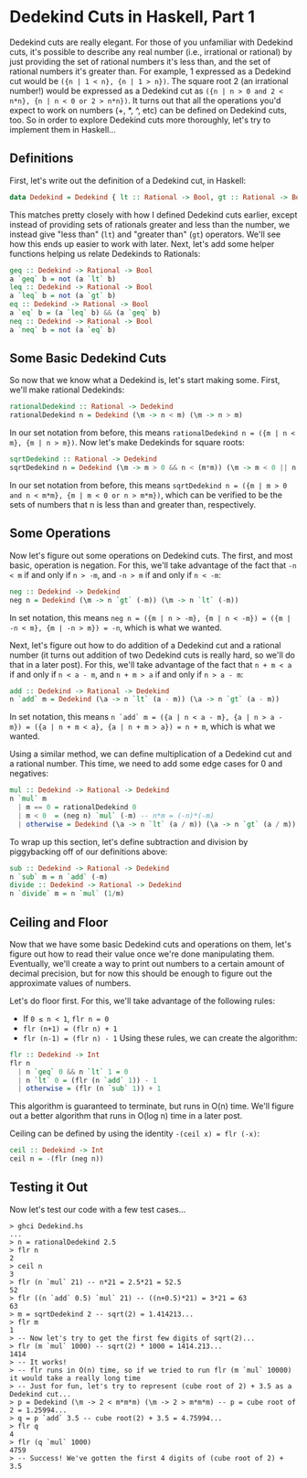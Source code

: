 # Dedekind Cuts in Haskell, Part 1
Dedekind cuts are really elegant.
For those of you unfamiliar with Dedekind cuts, it's possible to describe any real number (i.e., irrational or rational) by just providing the set of rational numbers it's less than, and the set of rational numbers it's greater than.
For example, 1 expressed as a Dedekind cut would be `({n | 1 < n}, {n | 1 > n})`.
The square root 2 (an irrational number!) would be expressed as a Dedekind cut as `({n | n > 0 and 2 < n*n}, {n | n < 0 or 2 > n*n})`.
It turns out that all the operations you'd expect to work on numbers (+, *, ^, etc) can be defined on Dedekind cuts, too.
So in order to explore Dedekind cuts more thoroughly, let's try to implement them in Haskell...
## Definitions
First, let's write out the definition of a Dedekind cut, in Haskell:
```Haskell
data Dedekind = Dedekind { lt :: Rational -> Bool, gt :: Rational -> Bool }
```
This matches pretty closely with how I defined Dedekind cuts earlier, except instead of providing sets of rationals greater and less than the number, we instead give "less than" (`lt`) and "greater than" (`gt`) operators.
We'll see how this ends up easier to work with later.
Next, let's add some helper functions helping us relate Dedekinds to Rationals:
```Haskell
geq :: Dedekind -> Rational -> Bool
a `geq` b = not (a `lt` b)
leq :: Dedekind -> Rational -> Bool
a `leq` b = not (a `gt` b)
eq :: Dedekind -> Rational -> Bool
a `eq` b = (a `leq` b) && (a `geq` b)
neq :: Dedekind -> Rational -> Bool
a `neq` b = not (a `eq` b)
```

## Some Basic Dedekind Cuts
So now that we know what a Dedekind is, let's start making some.
First, we'll make rational Dedekinds:
```Haskell
rationalDedekind :: Rational -> Dedekind
rationalDedekind n = Dedekind (\m -> n < m) (\m -> n > m)
```
In our set notation from before, this means `rationalDedekind n = ({m | n < m}, {m | n > m})`.
Now let's make Dedekinds for square roots:
```Haskell
sqrtDedekind :: Rational -> Dedekind
sqrtDedekind n = Dedekind (\m -> m > 0 && n < (m*m)) (\m -> m < 0 || n > (m*m))
```
In our set notation from before, this means `sqrtDedekind n = ({m | m > 0 and n < m*m}, {m | m < 0 or n > m*m})`,
which can be verified to be the sets of numbers that n is less than and greater than, respectively.

## Some Operations
Now let's figure out some operations on Dedekind cuts.
The first, and most basic, operation is negation.
For this, we'll take advantage of the fact that `-n < m` if and only if `n > -m`, and `-n > m` if and only if `n < -m`:
```Haskell
neg :: Dedekind -> Dedekind
neg n = Dedekind (\m -> n `gt` (-m)) (\m -> n `lt` (-m))
```
In set notation, this means `neg n = ({m | n > -m}, {m | n < -m}) = ({m | -n < m}, {m | -n > m}) = -n`, which is what we wanted.

Next, let's figure out how to do addition of a Dedekind cut and a rational number
(it turns out addition of two Dedekind cuts is really hard, so we'll do that in a later post).
For this, we'll take advantage of the fact that `n + m < a` if and only if `n < a - m`, and `n + m > a` if and only if `n > a - m`:
```Haskell
add :: Dedekind -> Rational -> Dedekind
n `add` m = Dedekind (\a -> n `lt` (a - m)) (\a -> n `gt` (a - m))
```
In set notation, this means ```n `add` m = ({a | n < a - m}, {a | n > a - m}) = ({a | n + m < a}, {a | n + m > a}) = n + m```, which is what we wanted.

Using a similar method, we can define multiplication of a Dedekind cut and a rational number.
This time, we need to add some edge cases for 0 and negatives:
```Haskell
mul :: Dedekind -> Rational -> Dedekind
n `mul` m
  | m == 0 = rationalDedekind 0
  | m < 0  = (neg n) `mul` (-m) -- n*m = (-n)*(-m)
  | otherwise = Dedekind (\a -> n `lt` (a / m)) (\a -> n `gt` (a / m)) -- ({a | n < a/m}, {a | n > a/m}) = ({a | n*m < a}, {a | n*m > a}) = n*m
```

To wrap up this section, let's define subtraction and division by piggybacking off of our definitions above:
```Haskell
sub :: Dedekind -> Rational -> Dedekind
n `sub` m = n `add` (-m)
divide :: Dedekind -> Rational -> Dedekind
n `divide` m = n `mul` (1/m)
```

## Ceiling and Floor
Now that we have some basic Dedekind cuts and operations on them, let's figure out how to read their value once we're done manipulating them.
Eventually, we'll create a way to print out numbers to a certain amount of decimal precision, but for now this should be enough to figure out the approximate values of numbers.

Let's do floor first. For this, we'll take advantage of the following rules:
- If `0 ≤ n < 1`, `flr n = 0`
- `flr (n+1) = (flr n) + 1`
- `flr (n-1) = (flr n) - 1`
Using these rules, we can create the algorithm:
```Haskell
flr :: Dedekind -> Int
flr n
  | n `geq` 0 && n `lt` 1 = 0
  | n `lt` 0 = (flr (n `add` 1)) - 1
  | otherwise = (flr (n `sub` 1)) + 1
```
This algorithm is guaranteed to terminate, but runs in O(n) time. We'll figure out a better algorithm that runs in O(log n) time in a later post.

Ceiling can be defined by using the identity `-(ceil x) = flr (-x)`:
```Haskell
ceil :: Dedekind -> Int
ceil n = -(flr (neg n))
```

## Testing it Out
Now let's test our code with a few test cases...
```
> ghci Dedekind.hs
...
> n = rationalDedekind 2.5
> flr n
2
> ceil n
3
> flr (n `mul` 21) -- n*21 = 2.5*21 = 52.5
52
> flr ((n `add` 0.5) `mul` 21) -- ((n+0.5)*21) = 3*21 = 63
63
> m = sqrtDedekind 2 -- sqrt(2) = 1.414213...
> flr m
1
> -- Now let's try to get the first few digits of sqrt(2)...
> flr (m `mul` 1000) -- sqrt(2) * 1000 = 1414.213...
1414
> -- It works!
> -- flr runs in O(n) time, so if we tried to run flr (m `mul` 10000) it would take a really long time
> -- Just for fun, let's try to represent (cube root of 2) + 3.5 as a Dedekind cut...
> p = Dedekind (\m -> 2 < m*m*m) (\m -> 2 > m*m*m) -- p = cube root of 2 = 1.25994...
> q = p `add` 3.5 -- cube root(2) + 3.5 = 4.75994...
> flr q
4
> flr (q `mul` 1000)
4759
> -- Success! We've gotten the first 4 digits of (cube root of 2) + 3.5
```
